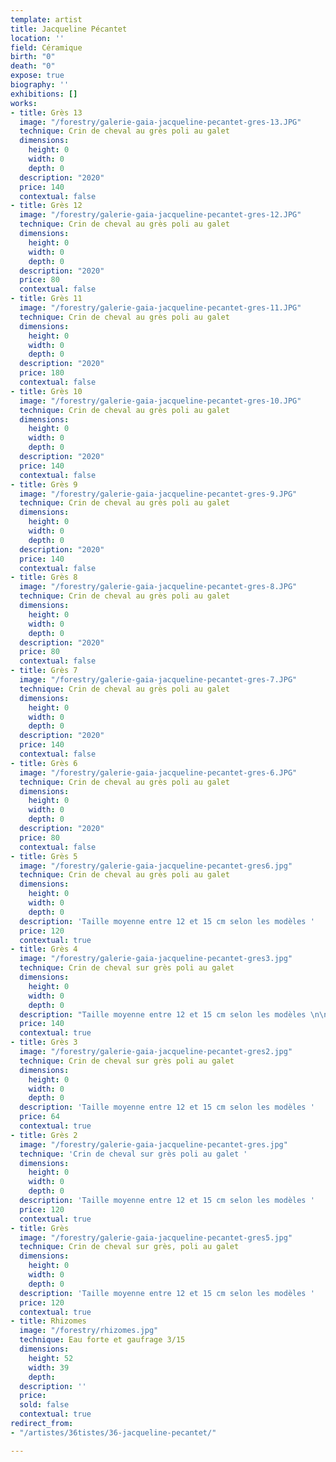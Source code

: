 ```yaml
---
template: artist
title: Jacqueline Pécantet
location: ''
field: Céramique
birth: "0"
death: "0"
expose: true
biography: ''
exhibitions: []
works:
- title: Grès 13
  image: "/forestry/galerie-gaia-jacqueline-pecantet-gres-13.JPG"
  technique: Crin de cheval au grès poli au galet
  dimensions:
    height: 0
    width: 0
    depth: 0
  description: "2020"
  price: 140
  contextual: false
- title: Grès 12
  image: "/forestry/galerie-gaia-jacqueline-pecantet-gres-12.JPG"
  technique: Crin de cheval au grès poli au galet
  dimensions:
    height: 0
    width: 0
    depth: 0
  description: "2020"
  price: 80
  contextual: false
- title: Grès 11
  image: "/forestry/galerie-gaia-jacqueline-pecantet-gres-11.JPG"
  technique: Crin de cheval au grès poli au galet
  dimensions:
    height: 0
    width: 0
    depth: 0
  description: "2020"
  price: 180
  contextual: false
- title: Grès 10
  image: "/forestry/galerie-gaia-jacqueline-pecantet-gres-10.JPG"
  technique: Crin de cheval au grès poli au galet
  dimensions:
    height: 0
    width: 0
    depth: 0
  description: "2020"
  price: 140
  contextual: false
- title: Grès 9
  image: "/forestry/galerie-gaia-jacqueline-pecantet-gres-9.JPG"
  technique: Crin de cheval au grès poli au galet
  dimensions:
    height: 0
    width: 0
    depth: 0
  description: "2020"
  price: 140
  contextual: false
- title: Grès 8
  image: "/forestry/galerie-gaia-jacqueline-pecantet-gres-8.JPG"
  technique: Crin de cheval au grès poli au galet
  dimensions:
    height: 0
    width: 0
    depth: 0
  description: "2020"
  price: 80
  contextual: false
- title: Grès 7
  image: "/forestry/galerie-gaia-jacqueline-pecantet-gres-7.JPG"
  technique: Crin de cheval au grès poli au galet
  dimensions:
    height: 0
    width: 0
    depth: 0
  description: "2020"
  price: 140
  contextual: false
- title: Grès 6
  image: "/forestry/galerie-gaia-jacqueline-pecantet-gres-6.JPG"
  technique: Crin de cheval au grès poli au galet
  dimensions:
    height: 0
    width: 0
    depth: 0
  description: "2020"
  price: 80
  contextual: false
- title: Grès 5
  image: "/forestry/galerie-gaia-jacqueline-pecantet-gres6.jpg"
  technique: Crin de cheval au grès poli au galet
  dimensions:
    height: 0
    width: 0
    depth: 0
  description: 'Taille moyenne entre 12 et 15 cm selon les modèles '
  price: 120
  contextual: true
- title: Grès 4
  image: "/forestry/galerie-gaia-jacqueline-pecantet-gres3.jpg"
  technique: Crin de cheval sur grès poli au galet
  dimensions:
    height: 0
    width: 0
    depth: 0
  description: "Taille moyenne entre 12 et 15 cm selon les modèles \n\nVendu par lot"
  price: 140
  contextual: true
- title: Grès 3
  image: "/forestry/galerie-gaia-jacqueline-pecantet-gres2.jpg"
  technique: Crin de cheval sur grès poli au galet
  dimensions:
    height: 0
    width: 0
    depth: 0
  description: 'Taille moyenne entre 12 et 15 cm selon les modèles '
  price: 64
  contextual: true
- title: Grès 2
  image: "/forestry/galerie-gaia-jacqueline-pecantet-gres.jpg"
  technique: 'Crin de cheval sur grès poli au galet '
  dimensions:
    height: 0
    width: 0
    depth: 0
  description: 'Taille moyenne entre 12 et 15 cm selon les modèles '
  price: 120
  contextual: true
- title: Grès
  image: "/forestry/galerie-gaia-jacqueline-pecantet-gres5.jpg"
  technique: Crin de cheval sur grès, poli au galet
  dimensions:
    height: 0
    width: 0
    depth: 0
  description: 'Taille moyenne entre 12 et 15 cm selon les modèles '
  price: 120
  contextual: true
- title: Rhizomes
  image: "/forestry/rhizomes.jpg"
  technique: Eau forte et gaufrage 3/15
  dimensions:
    height: 52
    width: 39
    depth: 
  description: ''
  price: 
  sold: false
  contextual: true
redirect_from:
- "/artistes/36tistes/36-jacqueline-pecantet/"

---
```

